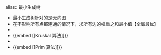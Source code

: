 alias:: 最小生成树

- 最小生成树针对的是无向图
- 在不影响所有点都连通的情况下，求所有边的权重之和最小值【全局最优】
-
- {{embed [[Kruskal 算法]]}}
-
- {{embed [[Prim 算法]]}}